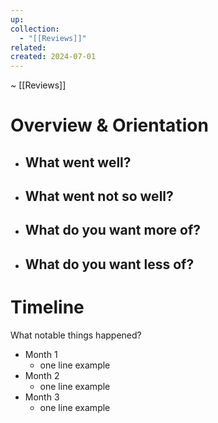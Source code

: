```yaml
---
up: 
collection:
  - "[[Reviews]]"
related: 
created: 2024-07-01
---
```

 ~ [[Reviews]] 

# Overview & Orientation

- What went well?
	- 
- What went not so well?
	- 
- What do you want more of?
	- 
- What do you want less of?
	- 


# Timeline

What notable things happened?

- Month 1
	- one line example
- Month 2
	- one line example
- Month 3
	- one line example
